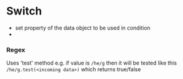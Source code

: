 
# Switch

- set property of the data object to be used in condition
- 

### Regex
Uses 'test' method e.g. if value is `/he/g` then it will be tested like this `/he/g.test(<incoming data>)` which returns true/false

